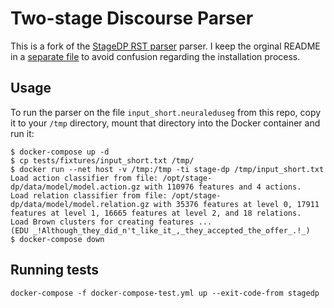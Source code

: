 # Two-stage Discourse Parser

This is a fork of the [StageDP RST parser](https://github.com/yizhongw/StageDP) parser.
I keep the orginal README in a [separate file](README_ORIGINAL.md) to avoid
confusion regarding the installation process.


## Usage

To run the parser on the file ``input_short.neuraleduseg`` from this repo,
copy it to your `/tmp` directory, mount that directory into the
Docker container and run it:

```
$ docker-compose up -d
$ cp tests/fixtures/input_short.txt /tmp/
$ docker run --net host -v /tmp:/tmp -ti stage-dp /tmp/input_short.txt
Load action classifier from file: /opt/stage-dp/data/model/model.action.gz with 110976 features and 4 actions.
Load relation classifier from file: /opt/stage-dp/data/model/model.relation.gz with 35376 features at level 0, 17911 features at level 1, 16665 features at level 2, and 18 relations.
Load Brown clusters for creating features ...
(EDU _!Although_they_did_n't_like_it_,_they_accepted_the_offer_.!_)
$ docker-compose down
```

## Running tests

```
docker-compose -f docker-compose-test.yml up --exit-code-from stagedp
```
